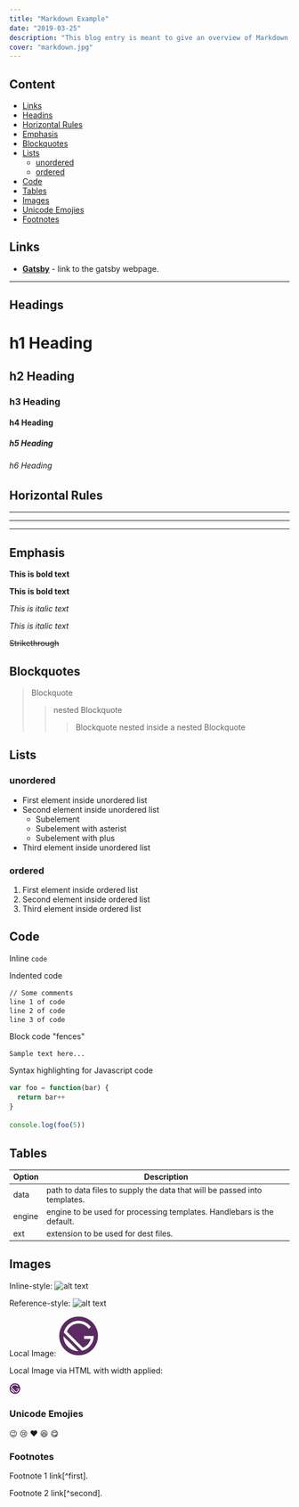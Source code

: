 ```yaml
---
title: "Markdown Example"
date: "2019-03-25"
description: "This blog entry is meant to give an overview of Markdown syntax supported through currently installed plugins"
cover: "markdown.jpg"
---
```


## Content

- [Links](#links)
- [Headins](#headings)
- [Horizontal Rules](#horizontal-rules)
- [Emphasis](#emphasis)
- [Blockquotes](#blockquotes)
- [Lists](#lists)
  - [unordered](#unordered)
  - [ordered](#ordered)
- [Code](#code)
- [Tables](#tables)
- [Images](#images)
- [Unicode Emojies](#unicode-emojies)
- [Footnotes](#footnotes)

## Links

- **[Gatsby](https://www.gatsbyjs.org/ "Gatsby!")** - link to the gatsby webpage.

---

## Headings

# h1 Heading

## h2 Heading

### h3 Heading

#### h4 Heading

##### h5 Heading

###### h6 Heading

## Horizontal Rules

---

---

---

## Emphasis

**This is bold text**

**This is bold text**

_This is italic text_

_This is italic text_

~~Strikethrough~~

## Blockquotes

> Blockquote
>
> > nested Blockquote
> >
> > > Blockquote nested inside a nested Blockquote

## Lists

### unordered

- First element inside unordered list
- Second element inside unordered list
  - Subelement
  * Subelement with asterist
  - Subelement with plus
- Third element inside unordered list

### ordered

1. First element inside ordered list
2. Second element inside ordered list
3. Third element inside ordered list

## Code

Inline `code`

Indented code

    // Some comments
    line 1 of code
    line 2 of code
    line 3 of code

Block code "fences"

```
Sample text here...
```

Syntax highlighting for Javascript code

```javascript
var foo = function(bar) {
  return bar++
}

console.log(foo(5))
```

## Tables

| Option | Description                                                               |
| ------ | ------------------------------------------------------------------------- |
| data   | path to data files to supply the data that will be passed into templates. |
| engine | engine to be used for processing templates. Handlebars is the default.    |
| ext    | extension to be used for dest files.                                      |

## Images

Inline-style:
![alt text](https://pbs.twimg.com/profile_images/875556871427375106/Xuq8DypK_bigger.jpg "Logo Title Text 1")

Reference-style:
![alt text][logo]

[logo]: https://pbs.twimg.com/profile_images/875556871427375106/Xuq8DypK_bigger.jpg "Logo Title Text 2"

Local Image:
![local image](./gatsby.jpg "local imgae")

Local Image via HTML with width applied:

<div style="width: 20px;"><img src="./gatsby.jpg" alt="Gatsby Logo" /></div>

### Unicode Emojies

:wink: :cry: :heart: :laughing: :yum:

### Footnotes

Footnote 1 link[^first].

Footnote 2 link[^second].
